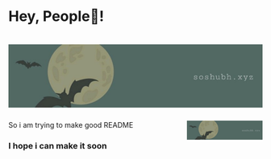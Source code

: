 <p align='center'><h1>Hey, People👋!</h1></p>


# [![Shubhanshu Singh header](https://raw.githubusercontent.com/soshubh/soshubh/icon/1634617602365.jpg)](http://soshubh.xyz/)

<p align='center'>
  <a href="https://raw.githubusercontent.com/soshubh/soshubh/icon/1634617602365.jpg"><img width="150" align='right' src="https://raw.githubusercontent.com/soshubh/soshubh/icon/1634617602365.jpg"></a>
</p>


<h1S>So i am trying to make good README</h1>
<h3>I hope i can make it soon</h3>
